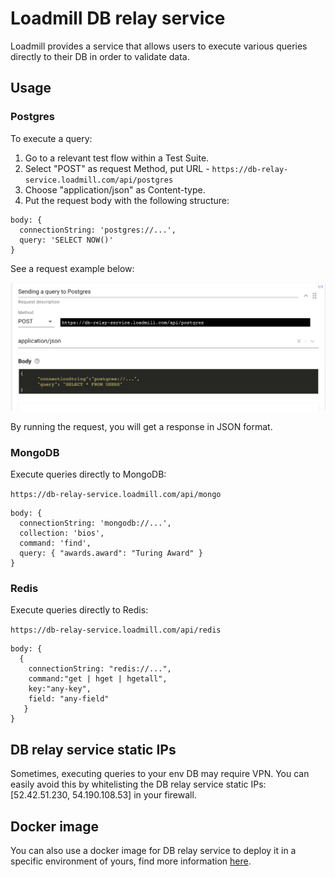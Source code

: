 # Loadmill DB relay service

Loadmill provides a service that allows users to execute various queries directly to their DB in order to validate data.

## Usage

### Postgres

To execute a query:

1. Go to a relevant test flow within a Test Suite.
2. Select "POST" as request Method, put URL - `https://db-relay-service.loadmill.com/api/postgres`
3. Choose "application/json" as Content-type.
4. Put the request body with the following structure:

```text
body: {
  connectionString: 'postgres://...',
  query: 'SELECT NOW()'
}
```

See a request example below:

![](../.gitbook/assets/screen-shot-2021-02-25-at-16.17.02.png)

By running the request, you will get a response in JSON format. 

### MongoDB

Execute queries directly to MongoDB:

`https://db-relay-service.loadmill.com/api/mongo`

```text
body: {
  connectionString: 'mongodb://...',
  collection: 'bios',
  command: 'find',
  query: { "awards.award": "Turing Award" }
}
```

### Redis

Execute queries directly to Redis:

`https://db-relay-service.loadmill.com/api/redis`

```text
body: {
  {
    connectionString: "redis://...", 
    command:"get | hget | hgetall",
    key:"any-key",
    field: "any-field"
   }
}
```

## DB relay service static IPs

Sometimes, executing queries to your env DB may require VPN. You can easily avoid this by whitelisting the DB relay service static IPs: \[52.42.51.230, 54.190.108.53\] in your firewall.

## Docker image

You can also use a docker image for DB relay service to deploy it in a specific environment of yours, find more information [here](https://hub.docker.com/r/loadmill/db-relay-service).

